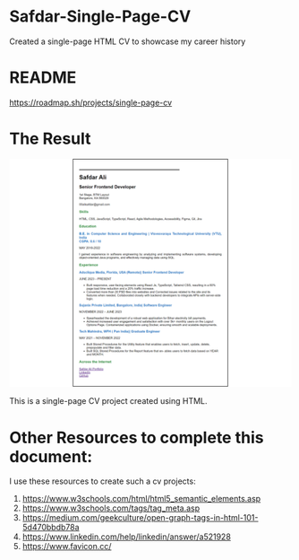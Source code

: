 # Safdar-Single-Page-CV
Created a single-page HTML CV to showcase my career history

# README
https://roadmap.sh/projects/single-page-cv

# The Result

![CV Result image](https://github.com/Safdar-Ali-India/Safdar-Single-Page-CV/blob/main/Final%20Result.png?raw=true)


This is a single-page CV project created using HTML.


# Other Resources to complete this document:
I use these resources to create such a cv projects:
1)	https://www.w3schools.com/html/html5_semantic_elements.asp
2)  https://www.w3schools.com/tags/tag_meta.asp
3)	https://medium.com/geekculture/open-graph-tags-in-html-101-5d470bbdb78a
4)	https://www.linkedin.com/help/linkedin/answer/a521928
5)  https://www.favicon.cc/
